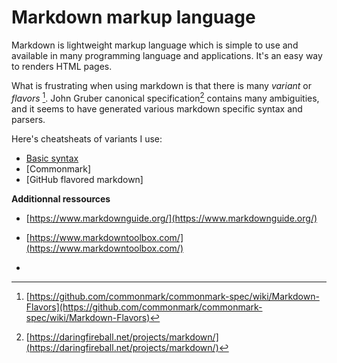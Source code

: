 # Markdown markup language

Markdown is lightweight markup language which is simple to use and
available in many programming language and applications. It's an easy
way to renders HTML pages. 

What is frustrating when using markdown is that there is many *variant* or *flavors* [^ref2]. 
John Gruber canonical specification[^ref1] contains many ambiguities,
and it seems to have generated various markdown specific syntax and
parsers.

Here's cheatsheats of variants I use:
- [Basic syntax](../41)
- [Commonmark]
- [GitHub flavored markdown]

**Additionnal ressources**
- [https://www.markdownguide.org/](https://www.markdownguide.org/)
+ [https://www.markdowntoolbox.com/](https://www.markdowntoolbox.com/)
* 



[^ref1]:
    [https://daringfireball.net/projects/markdown/](https://daringfireball.net/projects/markdown/)
[^ref2]:
    [https://github.com/commonmark/commonmark-spec/wiki/Markdown-Flavors](https://github.com/commonmark/commonmark-spec/wiki/Markdown-Flavors)
[^ref3]: [https://commonmark.org/](https://commonmark.org/)
